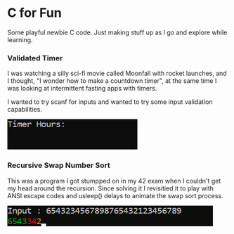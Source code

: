 # C for Fun
Some playful newbie C code. Just making stuff up as I go and explore while learning.

### Validated Timer

I was watching a silly sci-fi movie called Moonfall with rocket launches, and I thought, "I wonder how to make a countdown timer", at the same time I was looking at intermittent fasting apps with timers.


I wanted to try scanf for inputs and wanted to try some input validation capabilities.

![timer_gif](https://github.com/kierenwuest/CforFun/blob/main/demo_gifs/Timer.gif)

### Recursive Swap Number Sort

This was a program I got stumpped on in my 42 exam when I couldn't get my head around the recursion. Since solving it I revisitied it to play with ANSI escape codes and usleep() delays to animate the swap sort process. 

![sort_gif](https://github.com/kierenwuest/CforFun/blob/main/demo_gifs/Sort.gif)
